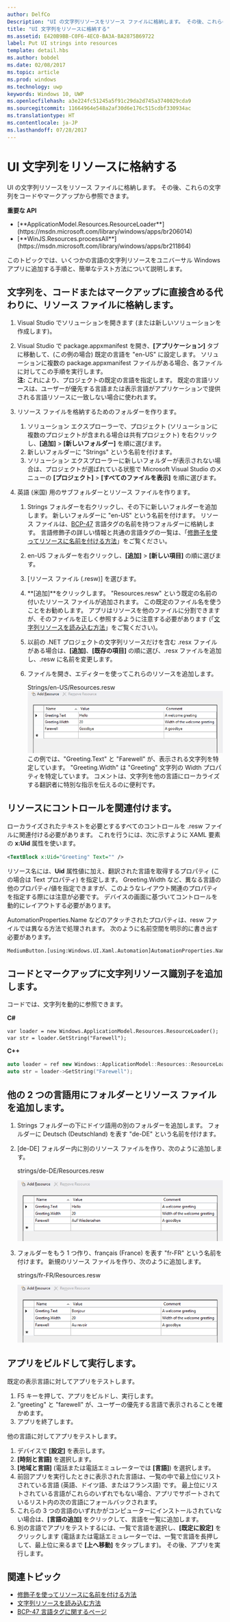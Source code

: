 ```yaml
---
author: DelfCo
Description: "UI の文字列リソースをリソース ファイルに格納します。 その後、これらの文字列をコードやマークアップから参照できます。"
title: "UI 文字列をリソースに格納する"
ms.assetid: E420B9BB-C0F6-4EC0-BA3A-BA2875B69722
label: Put UI strings into resources
template: detail.hbs
ms.author: bobdel
ms.date: 02/08/2017
ms.topic: article
ms.prod: windows
ms.technology: uwp
keywords: Windows 10, UWP
ms.openlocfilehash: a3e224fc51245a5f91c29da2d745a3740029cda9
ms.sourcegitcommit: 11664964e548a2af30d6e176c515cdbf330934ac
ms.translationtype: HT
ms.contentlocale: ja-JP
ms.lasthandoff: 07/28/2017
---
```

# <a name="put-ui-strings-into-resources"></a>UI 文字列をリソースに格納する
<link rel="stylesheet" href="https://az835927.vo.msecnd.net/sites/uwp/Resources/css/custom.css">

UI の文字列リソースをリソース ファイルに格納します。 その後、これらの文字列をコードやマークアップから参照できます。

<div class="important-apis" >
<b>重要な API</b><br/>
<ul>
<li>[**ApplicationModel.Resources.ResourceLoader**](https://msdn.microsoft.com/library/windows/apps/br206014)</li>
<li>[**WinJS.Resources.processAll**](https://msdn.microsoft.com/library/windows/apps/br211864)</li>
</ul>
</div>


このトピックでは、いくつかの言語の文字列リソースをユニバーサル Windows アプリに追加する手順と、簡単なテスト方法について説明します。

## <a name="put-strings-into-resource-files-instead-of-putting-them-directly-in-code-or-markup"></a>文字列を、コードまたはマークアップに直接含める代わりに、リソース ファイルに格納します。


1.  Visual Studio でソリューションを開きます (または新しいソリューションを作成します)。

2.  Visual Studio で package.appxmanifest を開き、**[アプリケーション]** タブに移動して、(この例の場合) 既定の言語を "en-US" に設定します。 ソリューションに複数の package.appxmanifest ファイルがある場合、各ファイルに対してこの手順を実行します。
    <br>**注:** これにより、プロジェクトの既定の言語を指定します。 既定の言語リソースは、ユーザーが優先する言語または表示言語がアプリケーションで提供される言語リソースに一致しない場合に使われます。
3.  リソース ファイルを格納するためのフォルダーを作ります。
    1.  ソリューション エクスプローラーで、プロジェクト (ソリューションに複数のプロジェクトが含まれる場合は共有プロジェクト) を右クリックし、**[追加]** &gt; **[新しいフォルダー]** を順に選びます。
    2.  新しいフォルダーに "Strings" という名前を付けます。
    3.  ソリューション エクスプローラーに新しいフォルダーが表示されない場合は、プロジェクトが選ばれている状態で Microsoft Visual Studio のメニューの **[プロジェクト]** &gt; **[すべてのファイルを表示]** を順に選びます。

4.  英語 (米国) 用のサブフォルダーとリソース ファイルを作ります。
    1.  Strings フォルダーを右クリックし、その下に新しいフォルダーを追加します。 新しいフォルダーに "en-US" という名前を付けます。 リソース ファイルは、[BCP-47](http://go.microsoft.com/fwlink/p/?linkid=227302) 言語タグの名前を持つフォルダーに格納します。 言語修飾子の詳しい情報と共通の言語タグの一覧は、「[修飾子を使ってリソースに名前を付ける方法](https://msdn.microsoft.com/library/windows/apps/xaml/hh965324)」をご覧ください。
    2.  en-US フォルダーを右クリックし、**[追加]** &gt; **[新しい項目]** の順に選びます。
    3.  [リソース ファイル (.resw)] を選びます。

    4.  **[追加]**をクリックします。 "Resources.resw" という既定の名前の付いたリソース ファイルが追加されます。 この既定のファイル名を使うことをお勧めします。 アプリはリソースを他のファイルに分割できますが、そのファイルを正しく参照するように注意する必要があります (「[文字列リソースを読み込む方法](https://msdn.microsoft.com/library/windows/apps/xaml/hh965323)」をご覧ください)。
    5.  以前の .NET プロジェクトの文字列リソースだけを含む .resx ファイルがある場合は、**[追加]**、**[既存の項目]** の順に選び、.resx ファイルを追加し、.resw に名前を変更します。
    6.  ファイルを開き、エディターを使ってこれらのリソースを追加します。


        Strings/en-US/Resources.resw ![リソースの追加 (英語)](images/addresource-en-us.png) この例では、"Greeting.Text" と "Farewell" が、表示される文字列を特定しています。 "Greeting.Width" は "Greeting" 文字列の Width プロパティを特定しています。 コメントは、文字列を他の言語にローカライズする翻訳者に特別な指示を伝えるのに便利です。

## <a name="associate-controls-to-resources"></a>リソースにコントロールを関連付けます。

ローカライズされたテキストを必要とするすべてのコントロールを .resw ファイルに関連付ける必要があります。 これを行うには、次に示すように XAML 要素の **x:Uid** 属性を使います。

```XML
<TextBlock x:Uid="Greeting" Text="" />
```

リソース名には、**Uid** 属性値に加え、翻訳された言語を取得するプロパティ (この場合は Text プロパティ) を指定します。 Greeting.Width など、異なる言語の他のプロパティ/値を指定できますが、このようなレイアウト関連のプロパティを指定する際には注意が必要です。 デバイスの画面に基づいてコントロールを動的にレイアウトする必要があります。

AutomationProperties.Name などのアタッチされたプロパティは、resw ファイルでは異なる方法で処理されます。 次のように名前空間を明示的に書き出す必要があります。

```XML
MediumButton.[using:Windows.UI.Xaml.Automation]AutomationProperties.Name
```

## <a name="add-string-resource-identifiers-to-code-and-markup"></a>コードとマークアップに文字列リソース識別子を追加します。

コードでは、文字列を動的に参照できます。

**C#**
```CSharp
var loader = new Windows.ApplicationModel.Resources.ResourceLoader();
var str = loader.GetString("Farewell");
```

**C++**
```cpp
auto loader = ref new Windows::ApplicationModel::Resources::ResourceLoader();
auto str = loader->GetString("Farewell");
```


## <a name="add-folders-and-resource-files-for-two-additional-languages"></a>他の 2 つの言語用にフォルダーとリソース ファイルを追加します。


1.  Strings フォルダーの下にドイツ語用の別のフォルダーを追加します。 フォルダーに Deutsch (Deutschland) を表す "de-DE" という名前を付けます。
2.  [de-DE] フォルダー内に別のリソース ファイルを作り、次のように追加します。

    strings/de-DE/Resources.resw

    ![リソースを追加する (ドイツ語)](images/addresource-de-de.png)


3.  フォルダーをもう 1 つ作り、français (France) を表す "fr-FR" という名前を付けます。 新規のリソース ファイルを作り、次のように追加します。

    strings/fr-FR/Resources.resw
    
    ![リソースを追加する (フランス語)](images/addresource-fr-fr.png)

## <a name="build-and-run-the-app"></a>アプリをビルドして実行します。


既定の表示言語に対してアプリをテストします。

1.  F5 キーを押して、アプリをビルドし、実行します。
2.  "greeting" と "farewell" が、ユーザーの優先する言語で表示されることを確かめます。
3.  アプリを終了します。

他の言語に対してアプリをテストします。

1.  デバイスで **[設定]** を表示します。
2.  **[時刻と言語]** を選択します。
3.  **[地域と言語]** (電話または電話エミュレーターでは **[言語]**) を選択します。
4.  前回アプリを実行したときに表示された言語は、一覧の中で最上位にリストされている言語 (英語、ドイツ語、またはフランス語) です。 最上位にリストされている言語がこれらのいずれでもない場合、アプリでサポートされているリスト内の次の言語にフォールバックされます。
5.  これらの 3 つの言語のいずれかがコンピューターにインストールされていない場合は、**[言語の追加]** をクリックして、言語を一覧に追加します。
6.  別の言語でアプリをテストするには、一覧で言語を選択し、**[既定に設定]** をクリックします (電話または電話エミュレーターでは、一覧で言語を長押しして、最上位に来るまで **[上へ移動]** をタップします)。 その後、アプリを実行します。

## <a name="related-topics"></a>関連トピック


* [修飾子を使ってリソースに名前を付ける方法](https://msdn.microsoft.com/library/windows/apps/xaml/hh965324)
* [文字列リソースを読み込む方法](https://msdn.microsoft.com/library/windows/apps/xaml/hh965323)
* [BCP-47 言語タグに関するページ](http://go.microsoft.com/fwlink/p/?linkid=227302)
 

 



